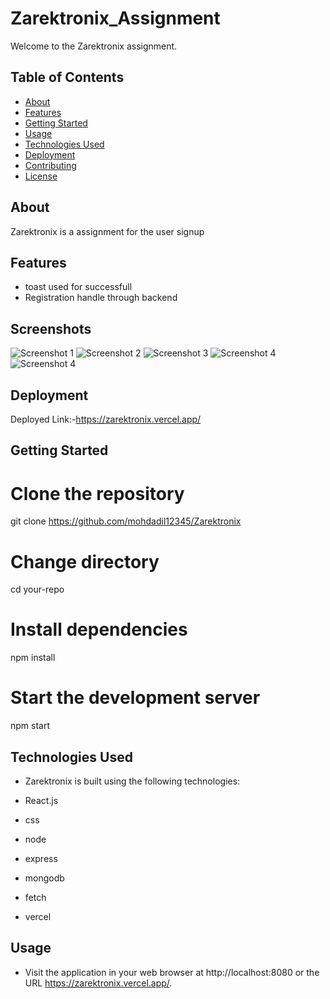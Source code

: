 # Zarektronix_Assignment

Welcome to the Zarektronix  assignment. 

## Table of Contents

- [About](#about)
- [Features](#features)
- [Getting Started](#getting-started)
- [Usage](#usage)
- [Technologies Used](#technologies-used)
- [Deployment](#deployment)
- [Contributing](#contributing)
- [License](#license)

## About

Zarektronix is a assignment for the user signup

## Features

- toast used for successfull
- Registration handle through backend


## Screenshots

![Screenshot 1](src\assets\pic-1.png)
![Screenshot 2](src\assets\pic-2.png)
![Screenshot 3](src\assets\pic-3.png)
![Screenshot 4](src\assets\pic-4.png)
![Screenshot 4](src\assets\pic-6.png)


## Deployment

Deployed Link:-https://zarektronix.vercel.app/

## Getting Started

# Clone the repository

git clone https://github.com/mohdadil12345/Zarektronix

# Change directory

cd your-repo

# Install dependencies

npm install

# Start the development server

npm start

## Technologies Used

- Zarektronix   is built using the following technologies:

- React.js
- css
- node
- express
- mongodb
- fetch
- vercel

## Usage

- Visit the application in your web browser at http://localhost:8080 or the URL https://zarektronix.vercel.app/.

